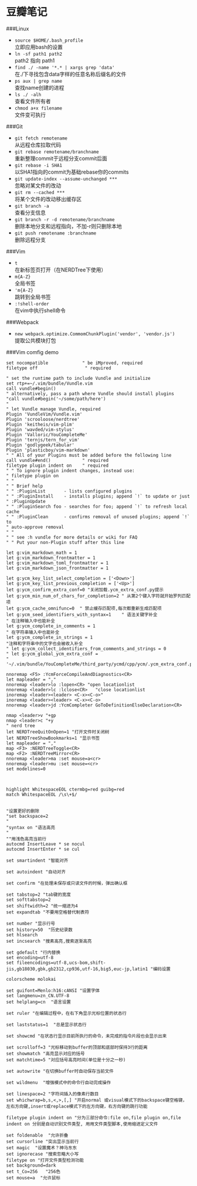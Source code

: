 豆瓣笔记
==

###Linux
+ `source $HOME/.bash_profile`  
  立即应用bash的设置
+ `ln -sf path1 path2`  
  path2 指向 path1
+ `find ./ -name '*.* | xargs grep 'data'`  
  在./下寻找包含data字样的任意名称后缀名的文件
+ `ps aux | grep name`  
  查找name创建的进程
+ `ls ./ -alh`  
  查看文件所有者
+ `chmod a+x filename`  
  文件变可执行

###Git
+ `git fetch remotename`  
  从远程仓库拉取代码
+ `git rebase remotename/branchname`  
  重新整理commit于远程分支commit后面  
+ `git rebase -i SHA1`  
  以SHA1指向的commit为基础rebase你的commits  
+ `git update-index --assume-unchanged ***`  
  忽略对某文件的改动  
+ `git rm --cached ***`  
  将某个文件的改动移出缓存区
+ `git branch -a`  
  查看分支信息  
+ `git branch -r -d remotename/branchname`  
  删除本地分支和远程指向，不加-r则只删除本地
+ `git push remotename :branchname`  
  删除远程分支

###Vim
+ `t`   
  在新标签页打开（在NERDTree下使用）
+ `m{A-Z}`  
  全局书签
+ `'m{A-Z}`  
  跳转到全局书签
+ `:!shell-order`  
  在vim中执行shell命令

###Webpack
+ `new webpack.optimize.CommomChunkPlugin('vendor', 'vendor.js')`  
  提取公共模块打包

###Vim comfig demo
```
set nocompatible             " be iMproved, required
filetype off                  " required

" set the runtime path to include Vundle and initialize
set rtp+=~/.vim/bundle/Vundle.vim
call vundle#begin()
" alternatively, pass a path where Vundle should install plugins
"call vundle#begin('~/some/path/here')
"
" let Vundle manage Vundle, required
Plugin 'VundleVim/Vundle.vim'
Plugin 'scrooloose/nerdtree'
Plugin 'keitheis/vim-plim'
Plugin 'wavded/vim-stylus'
Plugin 'Valloric/YouCompleteMe'
Plugin 'ternjs/tern_for_vim'
Plugin 'godlygeek/tabular'
Plugin 'plasticboy/vim-markdown'
" " All of your Plugins must be added before the following line
call vundle#end()            " required
filetype plugin indent on    " required
" " To ignore plugin indent changes, instead use:
" filetype plugin on
" "
" " Brief help
" " :PluginList       - lists configured plugins
" " :PluginInstall    - installs plugins; append `!` to update or just
" :PluginUpdate
" " :PluginSearch foo - searches for foo; append `!` to refresh local cache
" " :PluginClean      - confirms removal of unused plugins; append `!` to
" auto-approve removal
" "
" " see :h vundle for more details or wiki for FAQ
" " Put your non-Plugin stuff after this line

let g:vim_markdown_math = 1
let g:vim_markdown_frontmatter = 1
let g:vim_markdown_toml_frontmatter = 1
let g:vim_markdown_json_frontmatter = 1

let g:ycm_key_list_select_completion = ['<Down>']
let g:ycm_key_list_previous_completion = ['<Up>']
let g:ycm_confirm_extra_conf=0 "关闭加载.ycm_extra_conf.py提示
let g:ycm_min_num_of_chars_for_completion=2 " 从第2个键入字符就开始罗列匹配项
let g:ycm_cache_omnifunc=0  " 禁止缓存匹配项,每次都重新生成匹配项
let g:ycm_seed_identifiers_with_syntax=1    " 语法关键字补全
" 在注释输入中也能补全
let g:ycm_complete_in_comments = 1
" 在字符串输入中也能补全
let g:ycm_complete_in_strings = 1
"注释和字符串中的文字也会被收入补全
" let g:ycm_collect_identifiers_from_comments_and_strings = 0
" let g:ycm_global_ycm_extra_conf =
" '~/.vim/bundle/YouCompleteMe/third_party/ycmd/cpp/ycm/.ycm_extra_conf.py'

nnoremap <F5> :YcmForceCompileAndDiagnostics<CR>
let mapleader = ","
nnoremap <leader>lo :lopen<CR> "open locationlist                                                                                       
nnoremap <leader>lc :lclose<CR>   "close locationlist
inoremap <leader><leader> <C-x><C-o>"
inoremap <leader><leader> <C-x><C-o>
nnoremap <leader>jd :YcmCompleter GoToDefinitionElseDeclaration<CR>

nmap <leader>v "+gp  
nmap <leader>c "+y 
" nerd tree
let NERDTreeQuitOnOpen=1 "打开文件时关闭树
let NERDTreeShowBookmarks=1 "显示书签
let mapleader = ","
map <F3> :NERDTreeToggle<CR>
map <F2> :NERDTreeMirror<CR>
nnoremap <leader>ma :set mouse=a<cr>
nnoremap <leader>mu :set mouse=<cr>
set modelines=0



highlight WhitespaceEOL ctermbg=red guibg=red
match WhitespaceEOL /\s\+$/


"设置更好的删除
"set backspace=2
"
"syntax on "语法高亮
"
""用浅色高亮当前行
autocmd InsertLeave * se nocul
autocmd InsertEnter * se cul

set smartindent "智能对齐

set autoindent "自动对齐

set confirm "在处理未保存或只读文件的时候，弹出确认框

set tabstop=2 "tab键的宽度
set softtabstop=2
set shiftwidth=2 "统一缩进为4
set expandtab "不要用空格替代制表符

set number "显示行号
set history=50  "历史纪录数
set hlsearch
set incsearch "搜素高亮,搜索逐渐高亮

set gdefault "行内替换
set encoding=utf-8
set fileencodings=utf-8,ucs-bom,shift-jis,gb18030,gbk,gb2312,cp936,utf-16,big5,euc-jp,latin1 "编码设置

colorscheme molokai

set guifont=Menlo:h16:cANSI "设置字体
set langmenu=zn_CN.UTF-8
set helplang=cn  "语言设置

set ruler "在编辑过程中，在右下角显示光标位置的状态行

set laststatus=1  "总是显示状态行

set showcmd "在状态行显示目前所执行的命令，未完成的指令片段也会显示出来

set scrolloff=3 "光标移动到buffer的顶部和底部时保持3行的距离
set showmatch "高亮显示对应的括号
set matchtime=5 "对应括号高亮时间(单位是十分之一秒)

set autowrite "在切换buffer时自动保存当前文件

set wildmenu  "增强模式中的命令行自动完成操作

set linespace=2 "字符间插入的像素行数目
set whichwrap=b,s,<,>,[,] "开启normal 或visual模式下的backspace键空格键，左右方向键,insert或replace模式下的左方向键，右方向键的跳行功能

filetype plugin indent on "分为三部分命令:file on,file plugin on,file indent on 分别是自动识别文件类型, 用用文件类型脚本,使用缩进定义文件

set foldenable  "允许折叠
set cursorline "突出显示当前行
set magic  "设置魔术？神马东东
set ignorecase "搜索忽略大小写
filetype on "打开文件类型检测功能
set background=dark
set t_Co=256   "256色
set mouse=a  "允许鼠标
```
